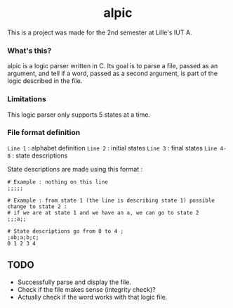 # <center>alpic</center>

This is a project was made for the 2nd semester at Lille's IUT A.

### What's this?

alpic is a logic parser written in C. Its goal is to parse a file, passed as an argument, and tell if a word, passed as a second argument, is part of the logic described in the file.

### Limitations

This logic parser only supports 5 states at a time.

### File format definition

`Line 1` : alphabet definition
`Line 2` : initial states
`Line 3` : final states
`Line 4-8` : state descriptions

State descriptions are made using this format :
```
# Example : nothing on this line
;;;;;

# Example : from state 1 (the line is describing state 1) possible change to state 2 :
# if we are at state 1 and we have an a, we can go to state 2
;;;a;;

# State descriptions go from 0 to 4 ;
;ab;a;b;c;
0 1 2 3 4 
```

## TODO

- Successfully parse and display the file.
- Check if the file makes sense (integrity check)?
- Actually check if the word works with that logic file.